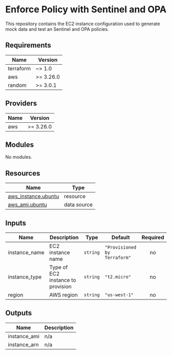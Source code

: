 # Enforce Policy with Sentinel and OPA

This repository contains the EC2 instance configuration used to generate mock
data and test an Sentinel and OPA policies.

<!-- BEGINNING OF PRE-COMMIT-TERRAFORM DOCS HOOK -->
## Requirements

| Name | Version |
|------|---------|
| terraform | ~> 1.0 |
| aws | >= 3.26.0 |
| random | >= 3.0.1 |

## Providers

| Name | Version |
|------|---------|
| aws | >= 3.26.0 |

## Modules

No modules.

## Resources

| Name | Type |
|------|------|
| [aws_instance.ubuntu](https://registry.terraform.io/providers/hashicorp/aws/latest/docs/resources/instance) | resource |
| [aws_ami.ubuntu](https://registry.terraform.io/providers/hashicorp/aws/latest/docs/data-sources/ami) | data source |

## Inputs

| Name | Description | Type | Default | Required |
|------|-------------|------|---------|:--------:|
| instance\_name | EC2 instance name | `string` | `"Provisioned by Terraform"` | no |
| instance\_type | Type of EC2 instance to provision | `string` | `"t2.micro"` | no |
| region | AWS region | `string` | `"us-west-1"` | no |

## Outputs

| Name | Description |
|------|-------------|
| instance\_ami | n/a |
| instance\_arn | n/a |
<!-- END OF PRE-COMMIT-TERRAFORM DOCS HOOK -->
